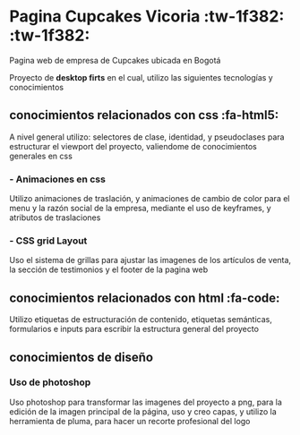   # Pagina Cupcakes Vicoria :tw-1f382: :tw-1f382: 
 Pagina web de empresa de Cupcakes ubicada en Bogotá 
 
 Proyecto de **desktop firts** en el cual, utilizo las siguientes tecnologías y conocimientos
##  conocimientos relacionados con css :fa-html5: 

A nivel general utilizo: selectores de clase, identidad, y pseudoclases para estructurar el viewport del proyecto, valiendome de conocimientos generales en css

###  - Animaciones en css
Utilizo animaciones de traslación, y animaciones de cambio de color para el menu y la razón social de la empresa, mediante el uso de keyframes, y atributos de traslaciones
 
 ###  - CSS grid Layout
Uso el sistema de grillas para ajustar las imagenes de los artículos de venta,  la sección de testimonios y el footer de la pagina web 
 
 ##  conocimientos relacionados con html :fa-code:
 
 Utilizo etiquetas de estructuración de contenido, etiquetas semánticas, formularios e inputs para escribir la estructura general del proyecto
 
 ##  conocimientos de diseño
 
 ###  Uso de photoshop
 Uso photoshop para transformar las imagenes del proyecto a png,  para la edición de la imagen principal de la página, uso y creo capas, y utilizo la herramienta de pluma, para hacer un recorte profesional del logo
